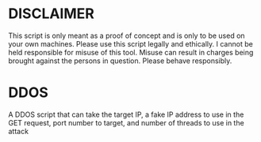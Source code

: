 # DISCLAIMER

This script is only meant as a proof of concept and is only to be used on your own machines. Please use this script legally and ethically. I cannot be held responsible for misuse of this tool. Misuse can result in charges being brought against the persons in question. Please behave responsibly.

# DDOS
A DDOS script that can take the target IP, a fake IP address to use in the GET request, port number to target, and number of threads to use in the attack
